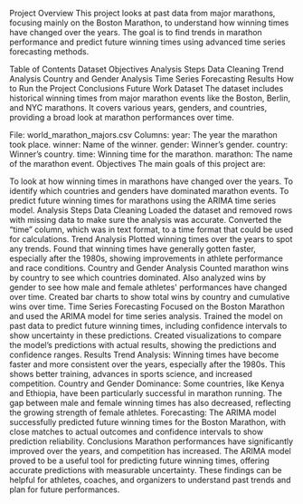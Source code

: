 
Project Overview
This project looks at past data from major marathons, focusing mainly on the Boston Marathon, to understand how winning times have changed over the years. The goal is to find trends in marathon performance and predict future winning times using advanced time series forecasting methods.

Table of Contents
Dataset
Objectives
Analysis Steps
Data Cleaning
Trend Analysis
Country and Gender Analysis
Time Series Forecasting
Results
How to Run the Project
Conclusions
Future Work
Dataset
The dataset includes historical winning times from major marathon events like the Boston, Berlin, and NYC marathons. It covers various years, genders, and countries, providing a broad look at marathon performances over time.

File: world_marathon_majors.csv
Columns:
year: The year the marathon took place.
winner: Name of the winner.
gender: Winner’s gender.
country: Winner’s country.
time: Winning time for the marathon.
marathon: The name of the marathon event.
Objectives
The main goals of this project are:

To look at how winning times in marathons have changed over the years.
To identify which countries and genders have dominated marathon events.
To predict future winning times for marathons using the ARIMA time series model.
Analysis Steps
Data Cleaning
Loaded the dataset and removed rows with missing data to make sure the analysis was accurate.
Converted the “time” column, which was in text format, to a time format that could be used for calculations.
Trend Analysis
Plotted winning times over the years to spot any trends.
Found that winning times have generally gotten faster, especially after the 1980s, showing improvements in athlete performance and race conditions.
Country and Gender Analysis
Counted marathon wins by country to see which countries dominated.
Also analyzed wins by gender to see how male and female athletes' performances have changed over time.
Created bar charts to show total wins by country and cumulative wins over time.
Time Series Forecasting
Focused on the Boston Marathon and used the ARIMA model for time series analysis.
Trained the model on past data to predict future winning times, including confidence intervals to show uncertainty in these predictions.
Created visualizations to compare the model’s predictions with actual results, showing the predictions and confidence ranges.
Results
Trend Analysis: Winning times have become faster and more consistent over the years, especially after the 1980s. This shows better training, advances in sports science, and increased competition.
Country and Gender Dominance: Some countries, like Kenya and Ethiopia, have been particularly successful in marathon running. The gap between male and female winning times has also decreased, reflecting the growing strength of female athletes.
Forecasting: The ARIMA model successfully predicted future winning times for the Boston Marathon, with close matches to actual outcomes and confidence intervals to show prediction reliability.
Conclusions
Marathon performances have significantly improved over the years, and competition has increased.
The ARIMA model proved to be a useful tool for predicting future winning times, offering accurate predictions with measurable uncertainty.
These findings can be helpful for athletes, coaches, and organizers to understand past trends and plan for future performances.
